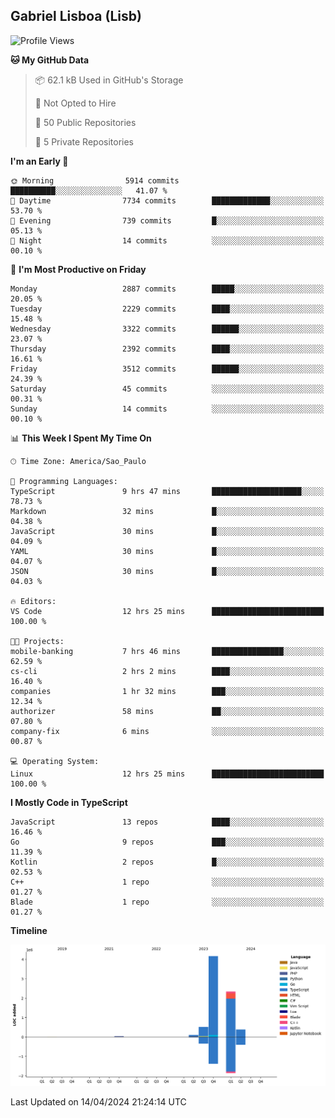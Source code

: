## Gabriel Lisboa (Lisb)

<!--START_SECTION:waka-->
![Profile Views](http://img.shields.io/badge/Profile%20Views-0-blue)

**🐱 My GitHub Data** 

> 📦 62.1 kB Used in GitHub's Storage 
 > 
> 🚫 Not Opted to Hire
 > 
> 📜 50 Public Repositories 
 > 
> 🔑 5 Private Repositories 
 > 
**I'm an Early 🐤** 

```text
🌞 Morning                5914 commits        ██████████░░░░░░░░░░░░░░░   41.07 % 
🌆 Daytime                7734 commits        █████████████░░░░░░░░░░░░   53.70 % 
🌃 Evening                739 commits         █░░░░░░░░░░░░░░░░░░░░░░░░   05.13 % 
🌙 Night                  14 commits          ░░░░░░░░░░░░░░░░░░░░░░░░░   00.10 % 
```
📅 **I'm Most Productive on Friday** 

```text
Monday                   2887 commits        █████░░░░░░░░░░░░░░░░░░░░   20.05 % 
Tuesday                  2229 commits        ████░░░░░░░░░░░░░░░░░░░░░   15.48 % 
Wednesday                3322 commits        ██████░░░░░░░░░░░░░░░░░░░   23.07 % 
Thursday                 2392 commits        ████░░░░░░░░░░░░░░░░░░░░░   16.61 % 
Friday                   3512 commits        ██████░░░░░░░░░░░░░░░░░░░   24.39 % 
Saturday                 45 commits          ░░░░░░░░░░░░░░░░░░░░░░░░░   00.31 % 
Sunday                   14 commits          ░░░░░░░░░░░░░░░░░░░░░░░░░   00.10 % 
```


📊 **This Week I Spent My Time On** 

```text
🕑︎ Time Zone: America/Sao_Paulo

💬 Programming Languages: 
TypeScript               9 hrs 47 mins       ████████████████████░░░░░   78.73 % 
Markdown                 32 mins             █░░░░░░░░░░░░░░░░░░░░░░░░   04.38 % 
JavaScript               30 mins             █░░░░░░░░░░░░░░░░░░░░░░░░   04.09 % 
YAML                     30 mins             █░░░░░░░░░░░░░░░░░░░░░░░░   04.07 % 
JSON                     30 mins             █░░░░░░░░░░░░░░░░░░░░░░░░   04.03 % 

🔥 Editors: 
VS Code                  12 hrs 25 mins      █████████████████████████   100.00 % 

🐱‍💻 Projects: 
mobile-banking           7 hrs 46 mins       ████████████████░░░░░░░░░   62.59 % 
cs-cli                   2 hrs 2 mins        ████░░░░░░░░░░░░░░░░░░░░░   16.40 % 
companies                1 hr 32 mins        ███░░░░░░░░░░░░░░░░░░░░░░   12.34 % 
authorizer               58 mins             ██░░░░░░░░░░░░░░░░░░░░░░░   07.80 % 
company-fix              6 mins              ░░░░░░░░░░░░░░░░░░░░░░░░░   00.87 % 

💻 Operating System: 
Linux                    12 hrs 25 mins      █████████████████████████   100.00 % 
```

**I Mostly Code in TypeScript** 

```text
JavaScript               13 repos            ████░░░░░░░░░░░░░░░░░░░░░   16.46 % 
Go                       9 repos             ███░░░░░░░░░░░░░░░░░░░░░░   11.39 % 
Kotlin                   2 repos             █░░░░░░░░░░░░░░░░░░░░░░░░   02.53 % 
C++                      1 repo              ░░░░░░░░░░░░░░░░░░░░░░░░░   01.27 % 
Blade                    1 repo              ░░░░░░░░░░░░░░░░░░░░░░░░░   01.27 % 
```



**Timeline**

![Lines of Code chart](https://raw.githubusercontent.com/tenlisboa/tenlisboa/main/assets/bar_graph.png)


 Last Updated on 14/04/2024 21:24:14 UTC
<!--END_SECTION:waka-->
